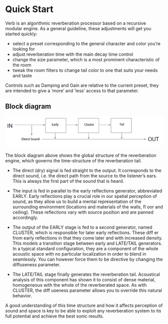 # Quick Start

Verb is an algorithmic reverberation processor based on a recursive modular engine.
As a general guideline, these adjustments will get you started quickly:

- select a preset corresponding to the general character and color you’re looking for
- adjust reverberation time with the main decay time control
- change the size parameter, which is a most prominent characteristic of the room
- tweak the room filters to change tail color to one that suits your needs and taste

Controls such as Damping and Gain are relative to the current preset, they are intended to give a ‘more’ and ‘less’ access to
that parameter.

## Block diagram

![](../include/verb_session_02.PNG)

The block diagram above shows the global structure of the reverberation engine, which governs the time-structure of the
reverberation tail.

- The direct (dry) signal is fed straight to the output. It corresponds to the direct sound, i.e. the direct path from the source to
the listener’s ears. This is always the first part of the sound that is heard.

- The input is fed in parallel to the early reflections generator, abbreviated EARLY. Early reflections play a crucial role in our
spatial perception of sound, as they allow us to build a mental representation of the surrounding environment (locations
and materials of the walls, fl oor and ceiling). These reflections vary with source position and are panned accordingly.

- The output of the EARLY stage is fed to a second generator, named CLUSTER, which is responsible for later early 
reflections. These diff er from early reflections in that they come later and with increased density. This models a transition stage
between early and LATE/TAIL generators. In a typical standard configuration, they are a component of the whole acoustic
space with no particular localization in order to blend in seamlessly. You can however force them to be directive by 
changing the diffuseness parameter.

- The LATE/TAIL stage finally generates the reverberation tail. Acoustical analysis of this component has shown it to consist
of dense material, homogeneous with the whole of the reverberated space. As with CLUSTER, the diff useness parameter
allows you to override this natural behavior.

A good understanding of this time structure and how it affects perception of sound and space is key to be able to exploit
any reverberation system to its full potential and achieve the best sonic results.


